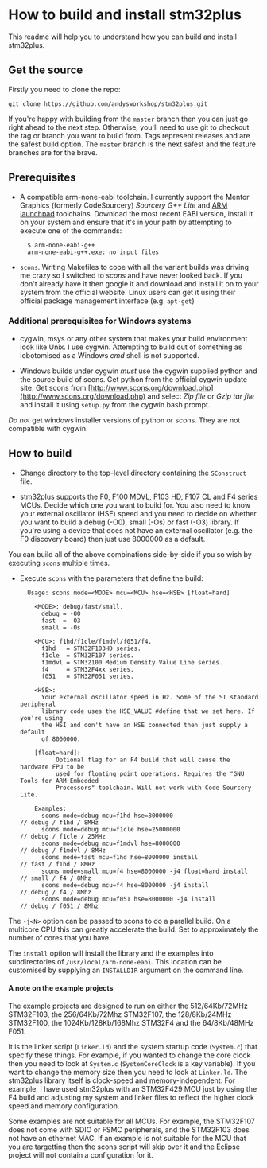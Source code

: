 How to build and install stm32plus
==================================

This readme will help you to understand how you can build and install stm32plus.

Get the source
--------------

Firstly you need to clone the repo:

	git clone https://github.com/andysworkshop/stm32plus.git

If you're happy with building from the `master` branch then you can just go right ahead to the next step. Otherwise, you'll need to use git to checkout the tag or branch you want to build from. Tags represent releases and are the safest build option. The `master` branch is the next safest and the feature branches are for the brave.

Prerequisites
-------------

* A compatible arm-none-eabi toolchain. I currently support the Mentor Graphics (formerly CodeSourcery) _Sourcery G++ Lite_ and [ARM launchpad](https://launchpad.net/gcc-arm-embedded) toolchains. Download the most recent EABI version, install it on your system and ensure that it's in your path by attempting to execute one of the commands:

		$ arm-none-eabi-g++
		arm-none-eabi-g++.exe: no input files

* `scons`. Writing Makefiles to cope with all the variant builds was driving me crazy so I switched to _scons_ and have never looked back. If you don't already have it then google it and download and install it on to your system from the official website. Linux users can get it using their official package management interface (e.g. `apt-get`)

### Additional prerequisites for Windows systems ###
   

* cygwin, msys or any other system that makes your build environment look like Unix. I use cygwin. Attempting to build out of something as lobotomised as a Windows _cmd_ shell is not supported.

* Windows builds under cygwin _must_ use the cygwin supplied python and the source build of scons. Get python from the official cygwin update site. Get scons from [http://www.scons.org/download.php](http://www.scons.org/download.php) and select _Zip file_ or _Gzip tar file_ and install it using `setup.py` from the cygwin bash prompt.

_Do not_ get windows installer versions of python or scons. They are not compatible with cygwin.

How to build
------------

* Change directory to the top-level directory containing the `SConstruct` file.

* stm32plus supports the F0, F100 MDVL, F103 HD, F107 CL and F4 series MCUs. Decide which one you want to build for. You also need to know your external oscillator (HSE) speed and you need to decide on whether you want to build a debug (-O0), small (-Os) or fast (-O3) library. If you're using a device that does not have an external oscillator (e.g. the F0 discovery board) then just use 8000000 as a default.

You can build all of the above combinations side-by-side if you so wish by executing `scons` multiple times.

* Execute `scons` with the parameters that define the build:

		Usage: scons mode=<MODE> mcu=<MCU> hse=<HSE> [float=hard]
		
		  <MODE>: debug/fast/small.
		    debug = -O0
		    fast  = -O3
		    small = -Os
		
		  <MCU>: f1hd/f1cle/f1mdvl/f051/f4.
		    f1hd   = STM32F103HD series.
		    f1cle  = STM32F107 series.
		    f1mdvl = STM32100 Medium Density Value Line series.
		    f4     = STM32F4xx series.
		    f051   = STM32F051 series.
		
		  <HSE>:
		    Your external oscillator speed in Hz. Some of the ST standard peripheral
		    library code uses the HSE_VALUE #define that we set here. If you're using
		    the HSI and don't have an HSE connected then just supply a default
		    of 8000000.
		
		  [float=hard]:
		        Optional flag for an F4 build that will cause the hardware FPU to be
		        used for floating point operations. Requires the "GNU Tools for ARM Embedded
		        Processors" toolchain. Will not work with Code Sourcery Lite.
		
		  Examples:
		    scons mode=debug mcu=f1hd hse=8000000                       // debug / f1hd / 8MHz
		    scons mode=debug mcu=f1cle hse=25000000                     // debug / f1cle / 25MHz
		    scons mode=debug mcu=f1mdvl hse=8000000                     // debug / f1mdvl / 8MHz
		    scons mode=fast mcu=f1hd hse=8000000 install                // fast / f1hd / 8MHz
		    scons mode=small mcu=f4 hse=8000000 -j4 float=hard install  // small / f4 / 8Mhz
		    scons mode=debug mcu=f4 hse=8000000 -j4 install             // debug / f4 / 8Mhz
		    scons mode=debug mcu=f051 hse=8000000 -j4 install           // debug / f051 / 8Mhz

The `-j<N>` option can be passed to scons to do a parallel build. On a multicore CPU this can greatly accelerate the build. Set <N> to approximately the number of cores that you have.

The `install` option will install the library and the examples into subdirectories of `/usr/local/arm-none-eabi`. This location can be customised by supplying an `INSTALLDIR` argument on the command line.

#### A note on the example projects ####

The example projects are designed to run on either the 512/64Kb/72MHz STM32F103, the 256/64Kb/72Mhz STM32F107, the 128/8Kb/24MHz STM32F100, the 1024Kb/128Kb/168Mhz STM32F4 and the 64/8Kb/48MHz F051.

It is the linker script (`Linker.ld`) and the system startup code (`System.c`) that specify these things. For example, if you wanted to change the core clock then you need to look at `System.c` (`SystemCoreClock` is a key variable). If you want to change the memory size then you need to look at `Linker.ld`. The stm32plus library itself is clock-speed and memory-independent. For example, I have used stm32plus with an STM32F429 MCU just by using the F4 build and adjusting my system and linker files to reflect the higher clock speed and memory configuration.

Some examples are not suitable for all MCUs. For example, the STM32F107 does not come with SDIO or FSMC peripherals, and the STM32F103 does not have an ethernet MAC. If an example is not suitable for the MCU that you are targetting then the scons script will skip over it and the Eclipse project will not contain a configuration for it.